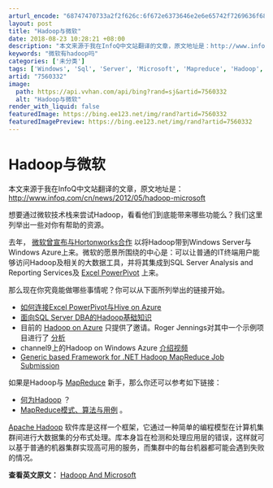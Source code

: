 ```yaml
---
arturl_encode: "68747470733a2f2f626c:6f672e6373646e2e6e65742f7269636f687a68616e676c6f6e:672f61727469636c652f64657461696c732f37353630333332"
layout: post
title: "Hadoop与微软"
date: 2018-08-23 10:28:21 +08:00
description: "本文来源于我在InfoQ中文站翻译的文章，原文地址是：http://www.infoq.com/cn"
keywords: "微软有hadoop吗"
categories: ['未分类']
tags: ['Windows', 'Sql', 'Server', 'Microsoft', 'Mapreduce', 'Hadoop', 'Excel']
artid: "7560332"
image:
  path: https://api.vvhan.com/api/bing?rand=sj&artid=7560332
  alt: "Hadoop与微软"
render_with_liquid: false
featuredImage: https://bing.ee123.net/img/rand?artid=7560332
featuredImagePreview: https://bing.ee123.net/img/rand?artid=7560332
---
```


# Hadoop与微软

本文来源于我在InfoQ中文站翻译的文章，原文地址是：
<http://www.infoq.com/cn/news/2012/05/hadoop-microsoft>

想要通过微软技术栈来尝试Hadoop，看看他们到底能带来哪些功能么？我们这里列举出一些对你有帮助的资源。

去年，
[微软曾宣布与Hortonworks合作](http://www.microsoft.com/presspass/press/2011/oct11/10-12PASS1PR.mspx)
以将Hadoop带到Windows Server与Windows Azure上来。微软的愿景所围绕的中心是：可以让普通的IT终端用户能够访问Hadoop及相关的大数据工具，并将其集成到SQL Server Analysis and Reporting Services及
[Excel PowerPivot](http://www.microsoft.com/en-us/bi/powerpivot.aspx)
上来。

那么现在你究竟能做哪些事情呢？你可以从下面所列举出的链接开始。

* [如何连接Excel PowerPivot与Hive on Azure](http://social.technet.microsoft.com/wiki/contents/articles/6294.how-to-connect-excel-powerpivot-to-hive-on-azure-via-hiveodbc-en-us.aspx)
* [面向SQL Server DBA的Hadoop基础知识](http://www.brentozar.com/archive/2011/11/hadoop-basics-for-sql-server-dbas/)
* 目前的
  [Hadoop on Azure](https://www.hadooponazure.com/)
  只提供了邀请。Roger Jennings对其中一个示例项目进行了
  [分析](http://searchcloudcomputing.techtarget.com/tip/Big-data-buzz-gets-louder-with-Apache-Hadoop-and-Hive)
* channel9上的Hadoop on Windows Azure
  [介绍视频](http://channel9.msdn.com/Events/windowsazure/learn/Introduction-to-Hadoop-on-Windows-Azure)
* [Generic based Framework for .NET Hadoop MapReduce Job Submission](http://blogs.msdn.com/b/carlnol/archive/2012/04/29/generic-based-framework-for-net-hadoop-mapreduce-job-submission.aspx)

如果是Hadoop与
[MapReduce](http://en.wikipedia.org/wiki/MapReduce)
新手，那么你还可以参考如下链接：

* [何为Hadoop](http://www.capgemini.com/technology-blog/2012/01/what-is-hadoop/)
  ？
* [MapReduce模式、算法与用例](http://highlyscalable.wordpress.com/2012/02/01/mapreduce-patterns/)
  。

[Apache Hadoop](http://hadoop.apache.org/)
软件库是这样一个框架，它通过一种简单的编程模型在计算机集群间进行大数据集的分布式处理。库本身旨在检测和处理应用层的错误，这样就可以基于普通的机器集群实现高可用的服务，而集群中的每台机器都可能会遇到失败的情况。

**查看英文原文：**
[Hadoop And Microsoft](http://www.infoq.com/news/2012/05/hadoop-microsoft)